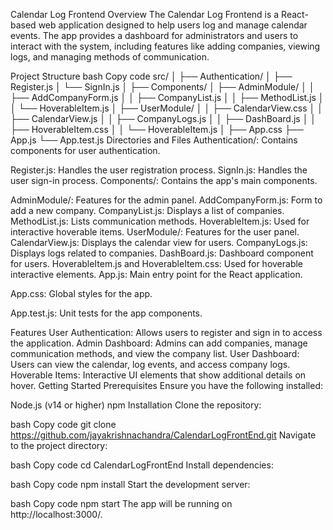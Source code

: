 Calendar Log Frontend
Overview
The Calendar Log Frontend is a React-based web application designed to help users log and manage calendar events. The app provides a dashboard for administrators and users to interact with the system, including features like adding companies, viewing logs, and managing methods of communication.

Project Structure
bash
Copy code
src/
│
├── Authentication/
│   ├── Register.js
│   └── SignIn.js
│
├── Components/
│   ├── AdminModule/
│   │   ├── AddCompanyForm.js
│   │   ├── CompanyList.js
│   │   ├── MethodList.js
│   │   └── HoverableItem.js
│   ├── UserModule/
│   │   ├── CalendarView.css
│   │   ├── CalendarView.js
│   │   ├── CompanyLogs.js
│   │   ├── DashBoard.js
│   │   ├── HoverableItem.css
│   │   └── HoverableItem.js
│
├── App.css
├── App.js
└── App.test.js
Directories and Files
Authentication/: Contains components for user authentication.

Register.js: Handles the user registration process.
SignIn.js: Handles the user sign-in process.
Components/: Contains the app's main components.

AdminModule/: Features for the admin panel.
AddCompanyForm.js: Form to add a new company.
CompanyList.js: Displays a list of companies.
MethodList.js: Lists communication methods.
HoverableItem.js: Used for interactive hoverable items.
UserModule/: Features for the user panel.
CalendarView.js: Displays the calendar view for users.
CompanyLogs.js: Displays logs related to companies.
DashBoard.js: Dashboard component for users.
HoverableItem.js and HoverableItem.css: Used for hoverable interactive elements.
App.js: Main entry point for the React application.

App.css: Global styles for the app.

App.test.js: Unit tests for the app components.

Features
User Authentication: Allows users to register and sign in to access the application.
Admin Dashboard: Admins can add companies, manage communication methods, and view the company list.
User Dashboard: Users can view the calendar, log events, and access company logs.
Hoverable Items: Interactive UI elements that show additional details on hover.
Getting Started
Prerequisites
Ensure you have the following installed:

Node.js (v14 or higher)
npm
Installation
Clone the repository:

bash
Copy code
git clone https://github.com/jayakrishnachandra/CalendarLogFrontEnd.git
Navigate to the project directory:

bash
Copy code
cd CalendarLogFrontEnd
Install dependencies:

bash
Copy code
npm install
Start the development server:

bash
Copy code
npm start
The app will be running on http://localhost:3000/.
